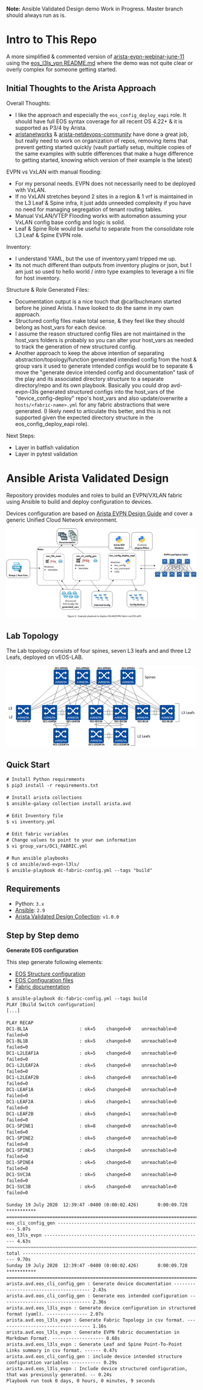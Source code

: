 __Note:__ Ansible Validated Design demo Work in Progress.  Master branch should always run as is.

# Intro to This Repo
A more simplified & commented version of [arista-evpn-webinar-june-11](https://github.com/aristanetworks/netdevops-examples/tree/evpn-webinar-june-11/ansible/avd-evpn-l3ls-1) using the [eos_l3ls_vpn README.md](https://github.com/aristanetworks/ansible-avd/tree/devel/ansible_collections/arista/avd/roles/eos_l3ls_evpn) where the demo was not quite clear or overly complex for someone getting started.

## Initial Thoughts to the Arista Approach

Overall Thoughts:
 - I like the approach and especially the `eos_config_deploy_eapi` role.  It should have full EOS syntax coverage for all recent OS 4.22+ & it is supported as P3/4 by Arista.
 - [aristanetworks](https://github.com/aristanetworks) & [arista-netdevops-community](https://github.com/arista-netdevops-community) have done a great job, but really need to work on organization of repos, removing items that prevent getting started quickly (vault partially setup, multiple copies of the same examples with subtle differences that make a huge difference to getting started, knowing which version of their example is the latest)

EVPN vs VxLAN with manual flooding:
 - For my personal needs.  EVPN does not necessarily need to be deployed with VxLAN.
 - If no VxLAN stretches beyond 2 sites in a region & 1 vrf is maintained in the L3 Leaf & Spine infra, it just adds unneeded complexity if you have no need for managing segregation of tenant routing tables.
 - Manual VxLAN/VTEP Flooding works with automation assuming your VxLAN config base config and logic is solid.
 - Leaf & Spine Role would be useful to separate from the consolidate role L3 Leaf & Spine EVPN role.

Inventory:
 - I understand YAML, but the use of inventory.yaml tripped me up.
 - Its not much different than outputs from inventory plugins or json, but I am just so used to hello world / intro type examples to leverage a ini file for host inventory.

Structure & Role Generated Files:
 - Documentation output is a nice touch that @carlbuchmann started before he joined Arista.  I have looked to do the same in my own approach.
 - Structured config files make total sense, & they feel like they should belong as host_vars for each device.
 - I assume the reason structured config files are not maintained in the host_vars folders is probably so you can alter your host_vars as needed to track the generation of new structured config. 
 - Another approach to keep the above intention of separating abstraction/topology/function generated intended config from the host & group vars it used to generate intended configs would be to separate & move the "generate device intended config and documentation" task of the play and its associated directory structure to a separate directory/repo and its own playbook.  Basically you could drop avd-evpn-l3ls generated structured configs into the host_vars of the "device_config-deploy" repo's host_vars and also update/overwrite a `hosts/<fabric-name>.yml` for any fabric abstractions that were generated. (I likely need to articulate this better, and this is not supported given the expected directory structure in the eos_config_deploy_eapi role).

Next Steps:
 - Layer in batfish validation
 - Layer in pytest validation

# Ansible Arista Validated Design

Repository provides modules and roles to build an EVPN/VXLAN fabric using Ansible to build and deploy configuration to devices.

Devices configuration are based on [Arista EVPN Design Guide](https://www.arista.com/en/solutions/design-guides) and cover a generic Unified Cloud Network environment.

![arista-bgp-evpn-fabric](media/figure-1-example-playbook-evpn-deploy-eapi.gif)

## Lab Topology

The Lab topology consists of four spines, seven L3 leafs and and three L2 Leafs, deployed on vEOS-LAB.

![Lab Topology](media/figure-2-lab-topology.gif)

## Quick Start

```shell
# Install Python requirements
$ pip3 install -r requirements.txt

# Install arista collections
$ ansible-galaxy collection install arista.avd

# Edit Inventory file
$ vi inventory.yml

# Edit fabric variables
# Change values to point to your own information
$ vi group_vars/DC1_FABRIC.yml

# Run ansible playbooks
$ cd ansible/avd-evpn-l3ls/
$ ansible-playbook dc-fabric-config.yml --tags "build"
```

## Requirements

- Python: `3.x`
- [Ansible](https://www.ansible.com/): `2.9`
- [Arista Validated Design Collection](https://galaxy.ansible.com/arista/avd): `v1.0.0`

## Step by Step demo

__Generate EOS configuration__

This step generate following elements:

- [EOS Structure configuration](intended/structured_configs/)
- [EOS Configuration files](intended/configs/)
- [Fabric documentation](documentation/)

```shell
$ ansible-playbook dc-fabric-config.yml --tags build
PLAY [Build Switch configuration]
[...]

PLAY RECAP
DC1-BL1A                   : ok=5    changed=0    unreachable=0    failed=0
DC1-BL1B                   : ok=5    changed=0    unreachable=0    failed=0
DC1-L2LEAF1A               : ok=5    changed=0    unreachable=0    failed=0
DC1-L2LEAF2A               : ok=5    changed=0    unreachable=0    failed=0
DC1-L2LEAF2B               : ok=5    changed=0    unreachable=0    failed=0
DC1-LEAF1A                 : ok=5    changed=0    unreachable=0    failed=0
DC1-LEAF2A                 : ok=5    changed=1    unreachable=0    failed=0
DC1-LEAF2B                 : ok=5    changed=1    unreachable=0    failed=0
DC1-SPINE1                 : ok=8    changed=0    unreachable=0    failed=0
DC1-SPINE2                 : ok=5    changed=0    unreachable=0    failed=0
DC1-SPINE3                 : ok=5    changed=0    unreachable=0    failed=0
DC1-SPINE4                 : ok=5    changed=0    unreachable=0    failed=0
DC1-SVC3A                  : ok=5    changed=0    unreachable=0    failed=0
DC1-SVC3B                  : ok=5    changed=0    unreachable=0    failed=0

Sunday 19 July 2020  12:39:47 -0400 (0:00:02.426)       0:00:09.728 *********** 
=============================================================================== 
eos_cli_config_gen ------------------------------------------------------ 5.07s
eos_l3ls_evpn ----------------------------------------------------------- 4.63s
~~~~~~~~~~~~~~~~~~~~~~~~~~~~~~~~~~~~~~~~~~~~~~~~~~~~~~~~~~~~~~~~~~~~~~~~~~~~~~~ 
total ------------------------------------------------------------------- 9.70s
Sunday 19 July 2020  12:39:47 -0400 (0:00:02.426)       0:00:09.728 *********** 
=============================================================================== 
arista.avd.eos_cli_config_gen : Generate device documentation --------------------------------------- 2.43s
arista.avd.eos_cli_config_gen : Generate eos intended configuration --------------------------------- 2.36s
arista.avd.eos_l3ls_evpn : Generate device configuration in structured format (yaml). --------------- 2.07s
arista.avd.eos_l3ls_evpn : Generate Fabric Topology in csv format. ---------------------------------- 1.16s
arista.avd.eos_l3ls_evpn : Generate EVPN fabric documentation in Markdown Format. ------------------- 0.68s
arista.avd.eos_l3ls_evpn : Generate Leaf and Spine Point-To-Point Links summary in csv format. ------ 0.47s
arista.avd.eos_cli_config_gen : include device intended structure configuration variables ----------- 0.29s
arista.avd.eos_l3ls_evpn : Include device structured configuration, that was previously generated. -- 0.24s
Playbook run took 0 days, 0 hours, 0 minutes, 9 seconds
```
